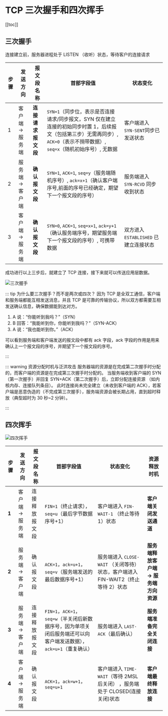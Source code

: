 # TCP 三次握手和四次挥手

[[toc]]

## 三次握手

连接建立前，服务器进程处于 LISTEN （收听）状态，等待客户的连接请求

| 步骤 | 发送方向        | 报文段名称         | 首部字段值                                                                                                                                                                   | 状态变化                              |
| ---- | --------------- | ------------------ | ---------------------------------------------------------------------------------------------------------------------------------------------------------------------------- | ------------------------------------- |
| 1    | 客户端 → 服务端 | **连接请求报文段** | `SYN=1`（同步位，表示是否连接请求/同步报文，SYN 仅在建立连接的初始同步时置 1，后续报文（包括第三步）无需再同步）, `ACK=0`（表示不捎带数据）, `seq=x`（随机初始序号）, 无数据 | 客户端进入 `SYN-SENT`同步已发送状态   |
| 2    | 服务端 → 客户端 | **确认报文段**     | `SYN=1`, `ACK=1`, `seq=y`（服务端随机序号）, `ack=x+1`（确认客户端序号,前面的序号已经确定，期望下一个报文段的序号）                                                          | 服务端进入 `SYN-RCVD` 同步收到状态    |
| 3    | 客户端 → 服务端 | **确认报文段**     | `SYN=0`, `ACK=1`, `seq=x+1`, `ack=y+1`（确认服务端序号，期望服务端下一个报文段的序号）, 可携带数据                                                                           | 双方进入 `ESTABLISHED` 已建立连接状态 |

成功进行以上三步后，就建立了 TCP 连接，接下来就可以传送应用层数据。

![三次握手](https://image-bucket-1307756649.cos.ap-chengdu.myqcloud.com/image/20250716121503692.png)

::: tip 为什么要三次握手？而不是两次或四次？
因为 TCP 是全双工通信，客户端和服务端都能互相发送消息，并且 TCP 是可靠的传输协议，所以双方都需要互相发送确认信息，确保数据能到达对方。

1. A 说：“你能听到我吗？”（SYN）
2. B 回答：“我能听到你，你能听到我吗？”（SYN-ACK）
3. A 说：“我也能听到你。”（ACK）

可以看到服务端和客户端发送的报文段中都有 ack 字段，ack 字段的作用是用来确认上一个报文段的序号，并期望下一个报文段的序号。

:::

::: warning 资源分配时机与泛洪攻击
服务器端的资源是在完成第二次握手时分配的，而客户端的资源是在完成第三次握手时分配的。
当服务端收到客户端的 SYN（第一次握手）并回复 SYN+ACK（第二次握手）后，​ 立即分配连接资源 ​（如内核内存、连接队列条目）。
此时连接尚未完全建立（未收到客户端的 ACK），若客户端是恶意伪造的（不完成第三次握手），服务端资源会被长期占用，直到超时释放（典型超时为 30 秒~2 分钟）。

:::

## 四次挥手

![四次挥手](https://image-bucket-1307756649.cos.ap-chengdu.myqcloud.com/image/20250716145738894.png)

| **步骤** | **发送方向**    | **报文段名称** | **首部字段值**                                                                                                     | **状态变化**                                                                     | **资源释放时机**                      |
| -------- | --------------- | -------------- | ------------------------------------------------------------------------------------------------------------------ | -------------------------------------------------------------------------------- | ------------------------------------- |
| **1**    | 客户端 → 服务端 | 连接释放报文段 | `FIN=1`（终止请求），`seq=u`（最后字节数据序号+1）                                                                 | 客户端进入 `FIN-WAIT-1` （终止等待 1）状态                                       | **客户端关闭发送通道**                |
| **2**    | 服务端 → 客户端 | 确认报文段     | `ACK=1`，`ack=u+1`，`seq=v`（服务端发送的最后数据序号+1）                                                          | 服务端进入 `CLOSE-WAIT` （关闭等待）状态，客户端进入 FIN-WAIT2（终止等待 2）状态 | **服务端释放客户端 → 服务端方向资源** |
| **3**    | 服务端 → 客户端 | 连接释放报文段 | `FIN=1`，`ACK=1`，`seq=w`（半关闭后新数据序号，因为单项关闭后服务端还可以向客户端发送数据），`ack=u+1`（重复确认） | 服务端进入 `LAST-ACK`（最后确认）                                                | **服务端准备完全关闭连接**            |
| **4**    | 客户端 → 服务端 | 确认报文段     | `ACK=1`，`ack=w+1`，`seq=u+1`                                                                                      | 客户端进入 `TIME-WAIT`（等待 2MSL 后关闭） ，服务端处于 CLOSED(连接关闭)状态     | **客户端最终释放连接**                |
